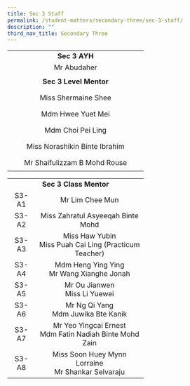 ```yaml
---
title: Sec 3 Staff
permalink: /student-matters/secondary-three/sec-3-staff/
description: ""
third_nav_title: Secondary Three
---
```

<table width="295">
<tbody>
<tr>
<td style="text-align: center;" colspan="4" width="295" height="20"><strong>Sec 3 AYH</strong></td>
</tr>
<tr>
<td style="text-align: center;" colspan="4" height="20">Mr Abudaher</td>
</tr>
<tr>
<td style="text-align: center;" colspan="4" height="37"><strong>Sec 3 Level Mentor</strong></td>
</tr>
<tr>
<td style="text-align: center;" colspan="4" height="37">Miss Shermaine Shee</td>
</tr>
<tr>
<td style="text-align: center;" colspan="4" height="37">Mdm Hwee Yuet Mei</td>
</tr>
<tr>
<td style="text-align: center;" colspan="4" height="37">Mdm Choi Pei Ling</td>
</tr>
<tr>
<td style="text-align: center;" colspan="4" height="37">Miss Norashikin Binte Ibrahim</td>
</tr>
<tr>
<td style="text-align: center;" colspan="4" height="37">Mr Shaifulizzam B Mohd Rouse</td>
</tr>
</tbody>
</table>
<table width="295"><colgroup><col span="3" width="64" /><col width="103" /></colgroup>
<tbody>
<tr>
<td style="text-align: center;" colspan="4" width="295" height="20"><strong>Sec 3 Class Mentor</strong></td>
</tr>
<tr>
<td style="text-align: center;" height="44">S3-A1</td>
<td style="text-align: center;" colspan="3" width="231">Mr Lim Chee Mun</td>
</tr>
<tr>
<td style="text-align: center;" height="44">S3-A2</td>
<td style="text-align: center;" colspan="3" width="231">Miss Zahratul Asyeeqah Binte Mohd</td>
</tr>
<tr>
<td style="text-align: center;" height="44">S3-A3</td>
<td style="text-align: center;" colspan="3" width="231">Miss Haw Yubin<br />Miss Puah Cai Ling (Practicum Teacher)</td>
</tr>
<tr>
<td style="text-align: center;" height="44">S3-A4</td>
<td style="text-align: center;" colspan="3" width="231">Mdm Heng Ying Ying<br />Mr Wang Xianghe Jonah</td>
</tr>
<tr>
<td style="text-align: center;" height="44">S3-A5</td>
<td style="text-align: center;" colspan="3" width="231">Mr Ou Jianwen<br />Miss Li Yuewei</td>
</tr>
<tr>
<td style="text-align: center;" height="44">S3-A6</td>
<td style="text-align: center;" colspan="3" width="231">Mr Ng Qi Yang<br />Mdm Juwika Bte Kanik</td>
</tr>
<tr>
<td style="text-align: center;" height="44">S3-A7</td>
<td style="text-align: center;" colspan="3" width="231">Mr Yeo Yingcai Ernest<br />Mdm Fatin Nadiah Binte Mohd Zain</td>
</tr>
<tr>
<td style="text-align: center;" height="44">S3-A8</td>
<td style="text-align: center;" colspan="3" width="231">Miss Soon Huey Mynn Lorraine<br />Mr Shankar Selvaraju</td>
</tr>
</tbody>
</table>